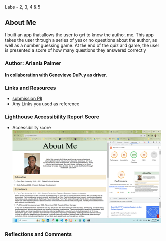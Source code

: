  Labs - 2, 3, 4 & 5

## About Me

I built an app that allows the user to get to know the author, me. This app takes the user through a series of yes or no questions about the author, as well as a number guessing game. At the end of the quiz and game, the user is presented a score of how many questions they answered correctly
### Author: Ariania Palmer
#### In collaboration with Genevieve DuPuy as driver.

### Links and Resources

* [submission PR](http://xyz.com)
* Any Links you used as reference

### Lighthouse Accessibility Report Score

* Accessibility score
![Lighthouse Accessibility Score](img/lighthous-score-lab5.png)

### Reflections and Comments
